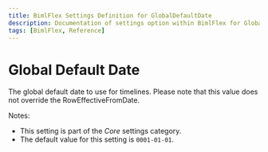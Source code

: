 ```yaml
---
title: BimlFlex Settings Definition for GlobalDefaultDate
description: Documentation of settings option within BimlFlex for GlobalDefaultDate
tags: [BimlFlex, Reference]
---
```


# Global Default Date

The global default date to use for timelines. Please note that this value does not override the RowEffectiveFromDate.

Notes:

* This setting is part of the *Core* settings category.
* The default value for this setting is `0001-01-01`.
